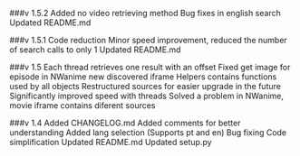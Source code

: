 ###v 1.5.2
Added no video retrieving method
Bug fixes in english search
Updated README.md


###v 1.5.1
Code reduction
Minor speed improvement, reduced the number of search calls to only 1
Updated README.md

###v 1.5
Each thread retrieves one result with an offset
Fixed get image for episode in NWanime new discovered iframe
Helpers contains functions used by all objects
Restructured sources for easier upgrade in the future
Significantly improved speed with threads
Solved a problem in NWanime, movie iframe contains diferent sources

###v 1.4
Added CHANGELOG.md
Added comments for better understanding
Added lang selection (Supports pt and en)
Bug fixing
Code simplification
Updated README.md
Updated setup.py
